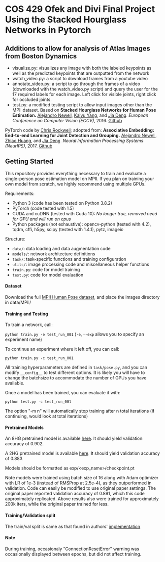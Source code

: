 # COS 429 Ofek and Divi Final Project Using the Stacked Hourglass Networks in Pytorch


## Additions to allow for analysis of Atlas Images from Boston Dynamics
- visualize.py: visualizes any image with both the labeled keypoints as well as the predicted keypoints that are outputted from the network
- watch_video.py: a script to download frames from a youtube video 
- annotate_video.py: a script to go through the frames of a video (downloaded with the watch_video.py script) and query the user for the 17 required labels for each image. Left click for visible joints, right click for occluded joints.
- test.py: a modified testing script to allow input images other than the MPII dataset.
Based on **Stacked Hourglass Networks for Human Pose Estimation.** [Alejandro Newell](https://www.alejandronewell.com/), [Kaiyu Yang](https://www.cs.princeton.edu/~kaiyuy/), and [Jia Deng](https://www.cs.princeton.edu/~jiadeng/). *European Conference on Computer Vision (ECCV)*, 2016. [Github](https://github.com/princeton-vl/pose-hg-train)

PyTorch code by [Chris Rockwell](https://crockwell.github.io/); adopted from: **Associative Embedding: End-to-end Learning for Joint Detection and Grouping.**
[Alejandro Newell](http://www-personal.umich.edu/~alnewell/), [Zhiao Huang](https://sites.google.com/view/zhiao-huang), and [Jia Deng](https://www.cs.princeton.edu/~jiadeng/). *Neural Information Processing Systems (NeurIPS)*, 2017. [Github](https://github.com/princeton-vl/pose-ae-train)

## Getting Started

This repository provides everything necessary to train and evaluate a single-person pose estimation model on MPII. If you plan on training your own model from scratch, we highly recommend using multiple GPUs.

Requirements:

- Python 3 (code has been tested on Python 3.8.2)
- PyTorch (code tested with 1.5)
- CUDA and cuDNN (tested with Cuda 10): *No longer true, removed need for GPU and will run on cpus*
- Python packages (not exhaustive): opencv-python (tested with 4.2), tqdm, cffi, h5py, scipy (tested with 1.4.1), pytz, imageio

Structure:
- ```data/```: data loading and data augmentation code
- ```models/```: network architecture definitions
- ```task/```: task-specific functions and training configuration
- ```utils/```: image processing code and miscellaneous helper functions
- ```train.py```: code for model training
- ```test.py```: code for model evaluation

#### Dataset
Download the full [MPII Human Pose dataset](http://human-pose.mpi-inf.mpg.de/), and place the images directory in data/MPII/

#### Training and Testing

To train a network, call:

```python train.py -e test_run_001``` (```-e,--exp``` allows you to specify an experiment name)

To continue an experiment where it left off, you can call:

```python train.py -c test_run_001```

All training hyperparameters are defined in ```task/pose.py```, and you can modify ```__config__``` to test different options. It is likely you will have to change the batchsize to accommodate the number of GPUs you have available.

Once a model has been trained, you can evaluate it with:

```python test.py -c test_run_001```

The option "-m n" will automatically stop training after n total iterations (if continuing, would look at total iterations)

#### Pretrained Models

An 8HG pretrained model is available [here](http://www-personal.umich.edu/~cnris/original_8hg/checkpoint.pt). It should yield validation accuracy of 0.902.

A 2HG pretrained model is available [here](http://www-personal.umich.edu/~cnris/original_2hg/checkpoint.pt). It should yield validation accuracy of 0.883.

Models should be formatted as exp/<exp_name>/checkpoint.pt

Note models were trained using batch size of 16 along with Adam optimizer with LR of 1e-3 (instead of RMSProp at 2.5e-4), as they outperformed in validation. Code can easily be modified to use original paper settings. The original paper reported validation accuracy of 0.881, which this code approximately replicated. Above results also were trained for approximately 200k iters, while the original paper trained for less.

#### Training/Validation split

The train/val split is same as that found in authors' [implementation](https://github.com/princeton-vl/pose-hg-train)

#### Note

During training, occasionaly "ConnectionResetError" warning was occasionally displayed between epochs, but did not affect training.  
